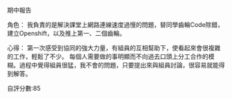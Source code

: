 
期中報告 

角色：
我負責的是解決課堂上網路連線速度過慢的問題，替同學齒輪Code除錯，建立Openshift，以及推上第一、二個齒輪。

心得：
第一次感受到協同的強大力量，有組員的互相幫助下，使看起來會很複雜的工作，輕鬆了不少。
每個人需要做的事明顯而不向過去口頭上分工合作的模糊。過程中覺得組員很猛，我不會的問題，只要提出來與組員討論，很容易就能得到解答。


自評分數:85
